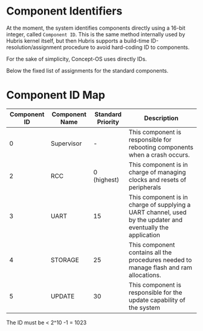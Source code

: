 # Component Identifiers
At the moment, the system identifies components directly using a 16-bit integer, called `Component ID`. This is the same method internally used by Hubris kernel itself, but then Hubris supports a build-time ID-resolution/assignment procedure to avoid hard-coding ID to components.

For the sake of simplicity, Concept-OS uses directly IDs.

Below the fixed list of assignments for the standard components.

# Component ID Map

  Component ID | Component Name | Standard Priority | Description
  -------------|----------------|------------------ |---------------------------
  0 | Supervisor | - | This component is responsible for rebooting components when a crash occurs.
  2 | RCC | 0 (highest) | This component is in charge of managing clocks and resets of peripherals
  3 | UART | 15 | This component is in charge of supplying a UART channel, used by the updater and eventually the application
  4 | STORAGE | 25 | This component contains all the procedures needed to manage flash and ram allocations.
  5 | UPDATE | 30 | This component is responsible for the update capability of the system

The ID must be < 2^10 -1 = 1023